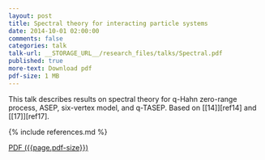 ```yaml
---
layout: post
title: Spectral theory for interacting particle systems
date: 2014-10-01 02:00:00
comments: false
categories: talk
talk-url: __STORAGE_URL__/research_files/talks/Spectral.pdf
published: true
more-text: Download pdf
pdf-size: 1 MB
---
```


This talk describes results on spectral theory for q-Hahn zero-range process, ASEP, six-vertex model, and q-TASEP. Based on [[14]][ref14] and [[17]][ref17].

{% include references.md %}

<!--more-->

<a href="{{ page.talk-url | replace: '__STORAGE_URL__', site.storage_url}}" target="_blank">PDF ({{page.pdf-size}})</a>
